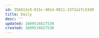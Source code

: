 ```yaml
---
id: 35b613c8-015c-401d-9811-2372a2fc53d9
title: Daily
desc: ''
updated: 1609516827530
created: 1609516827530
---
```


